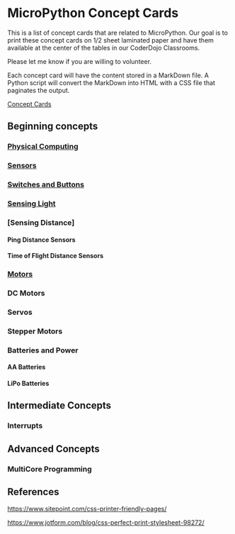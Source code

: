 # MicroPython Concept Cards
This is a list of concept cards that are related to MicroPython.  Our goal is to print these concept cards on 1/2 sheet laminated paper and have them available at the center of the tables in our CoderDojo Classrooms.

Please let me know if you are willing to volunteer.

Each concept card will have the content stored in a MarkDown file.  A Python script will convert the MarkDown into HTML with a CSS file that paginates the output.



[Concept Cards](https://www.coderdojotc.org/CoderDojoTC/designing-concept-cards/)

## Beginning concepts

### [Physical Computing](02-physical-computing.md)

### [Sensors](../sensors/01-intro.md)

### [Switches and Buttons]()

### [Sensing Light]()

### [Sensing Distance]

#### Ping Distance Sensors

#### Time of Flight Distance Sensors

### [Motors](../motors/../01-intro.md)

### DC Motors

### Servos

### Stepper Motors

### Batteries and Power

#### AA Batteries

#### LiPo Batteries

## Intermediate Concepts

### Interrupts

## Advanced Concepts

### MultiCore Programming

## References

https://www.sitepoint.com/css-printer-friendly-pages/

https://www.jotform.com/blog/css-perfect-print-stylesheet-98272/


